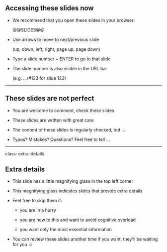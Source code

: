 ## Accessing these slides now

- We recommend that you open these slides in your browser:

  @@SLIDES@@

- Use arrows to move to next/previous slide

  (up, down, left, right, page up, page down)

- Type a slide number + ENTER to go to that slide

- The slide number is also visible in the URL bar

  (e.g. .../#123 for slide 123)

<!--
.lab[
```open https://@@GITREPO@@/tree/master/slides/common/about-slides.md```
]
-->

---

## These slides are not perfect

- You are welcome to comment, check these slides

- These slides are written with great care

- The content of these slides is regularly checked, but ...

- Typos? Mistakes? Questions? Feel free to tell ...


<!--
.lab[
```open https://@@GITREPO@@/tree/master/slides/common/about-slides.md```
]
-->

---

class: extra-details

## Extra details

- This slide has a little magnifying glass in the top left corner

- This magnifying glass indicates slides that provide extra details

- Feel free to skip them if:

  - you are in a hurry

  - you are new to this and want to avoid cognitive overload

  - you want only the most essential information

- You can review these slides another time if you want, they'll be waiting for you ☺
